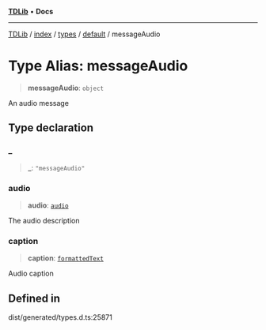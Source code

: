 [**TDLib**](../../../../../../README.md) • **Docs**

***

[TDLib](../../../../../../modules.md) / [index](../../../../../README.md) / [types](../../../README.md) / [default](../README.md) / messageAudio

# Type Alias: messageAudio

> **messageAudio**: `object`

An audio message

## Type declaration

### \_

> **\_**: `"messageAudio"`

### audio

> **audio**: [`audio`](audio-1.md)

The audio description

### caption

> **caption**: [`formattedText`](formattedText-1.md)

Audio caption

## Defined in

dist/generated/types.d.ts:25871
